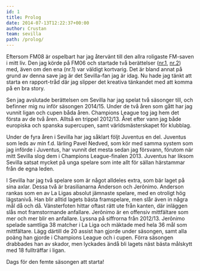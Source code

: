 ```yaml
---
id: 1
title: Prolog
date: 2014-07-13T12:22:37+00:00
author: Crustan
team: sevilla 
path: /prolog/ 
---
```


Eftersom FM08 är ospelbart har jag återvänt till den allra roligaste FM-saven i mitt liv. Den jag körde på FM06 och startade två berättelser ([nr.1](http://forum.fmsweden.se/viewtopic.php?t=1462 "Den gamla damen"), [nr.2](http://forum.fmsweden.se/viewtopic.php?t=2421, "Sevilla FC - El orgullo de Andalucía")) med, även om den ena (nr.1) var väldigt kortvarig. Det är bland annat på grund av denna save jag är det Sevilla-fan jag är idag. Nu hade jag tänkt att starta en rapport-tråd där jag slipper det kreativa tänkandet med att komma på en bra story.

Sen jag avslutade berättelsen om Sevilla har jag spelat två säsonger till, och befinner mig nu inför säsongen 2014/15. Under de två åren som gått har jag vunnit ligan och cupen båda åren. Champions League tog jag hem det första av de två åren. Alltså en trippel 2012/13. Året efter vann jag både europiska och spanska supercupen, samt världsmästerskapet för klubblag.

Under de fyra åren i Sevilla har jag såklart följt Juventus en del. Juventus som leds av min f.d. lärling Pavel Nedved, som kör med samma system som jag införde i Juventus, har vunnit det mesta sedan jag försvann, förutom när mitt Sevilla slog dem i Champions League-finalen 2013. Juventus har liksom Sevilla satsat mycket på unga spelare som inte allt för sällan härstammar från de egna leden.

I Sevilla har jag två spelare som är något alldeles extra, som bär laget på sina axlar. Dessa två är brasilianarna Anderson och Jerônimo. Anderson rankas som en av La Ligas absolut jämnaste spelare, med en otroligt hög lägstanivå. Han blir alltid lagets bästa framspelare, men slår även in några mål då och då. Vänsterfoten hittar oftast rätt ute från kanten, där inläggen slås mot framstormande anfallare. Jerônimo är en offensiv mittfältare som mer och mer blir en anfallare. Lyssna på siffrorna från 2012/13. Jerônimo spelade samtliga 38 matcher i La Liga och mäktade med hela 36 mål som mittfältare. Lägg därtill de 20 assist han gjorde under säsongen, samt alla poäng han gjorde i Champions League och i cupen. Förra säsongen drabbades han av skador, men lyckades ändå bli lagets näst bästa målskytt med 18 fullträffar i ligan.

Dags för den femte säsongen att starta!

